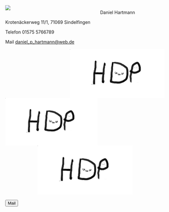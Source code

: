 
<img src="Bilder/BildDaniel1.png" width= "300" align="left" >




Daniel Hartmann

Krotenäckerweg 11/1, 71069 Sindelfingen

Telefon 01575 5766789

Mail daniel_p_hartmann@web.de


<img src="Bilder/Discord-Bild.png" width= "300" align="right" > 
<img src="Bilder/Discord-Bild.png" height= "150" align="left"> 
<p align="center">
<img src="Bilder/Discord-Bild.png" width= "300" > 
</p>
<button class="btn-primary" type="button">Mail</button>





